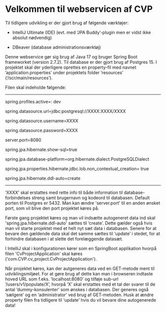# Velkommen til webservicen af CVP

Til tidligere udvikling er der gjort brug af følgende værktøjer: 

  - IntelliJ Ultimate (IDE) (evt. med ‘JPA Buddy’-plugin men er vidst ikke absolut nødvendig)  

  - DBeaver (database administrationsværktøj)

Denne webservice gør sig brug af Java 17 og bruger Spring Boot frameworket (version 2.7.2). Til database er der gjort brug af Postgres 15. 
I projektet skal der yderligere oprettes en property-fil med navnet ’application.properties’ under projektets folder ’resources’ (‘/scr/main/resources’). 

Filen skal indeholde følgende: 
_______________________________________________
spring.profiles.active=: dev 

spring.datasource.url=jdbc:postgresql://XXXX:XXXX/XXXX 

spring.datasource.username=XXXX 

spring.datasource.password=XXXX 

server.port=8080 

spring.jpa.hibernate.show-sql=true 
 
spring.jpa.database-platform=org.hibernate.dialect.PostgreSQLDialect 

spring.jpa.properties.hibernate.jdbc.lob.non_contextual_creation= true 

spring.jpa.hibernate.ddl-auto=create 
________________________________________________

’XXXX’ skal erstattes med rette info til både information til database-forbindelses streng samt brugernavn og kodeord til databasen. 
Default porten til Postgres er 5432. Man kan ændre 'server.port' til en anden ønsket port, som vil blive den port projektet køres på.  

Første gang projektet køres og man vil indsætte autogeneret data ind skal 'spring.jpa.hibernate.ddl-auto' sættes til ‘create’. 
Dette gælder også hvis man vil starte projektet med et helt nyt sæt data i databasen. 
Senere for at bevare den gældende data skal det samme sættes til ‘update’ i stedet, for at forhindre databasen i at slette det forelæggende datasæt. 

I IntelliJ skal i konfigurationen kører som en SpringBoot applikation hvorpå filen 'CvProjectApplication' skal køres ('com.CVP.cv_project.CvProjectApplication'). 


Når projektet køres, kan der autgeneres data ved en GET-metode ment til udviklingsmiljøet. 
For at gøre brug af dette kan man i browseren indtaste hoved URL som f.eks. ‘localhost:8080’ og tilføje sub-url ‘/users/v1/populate/X’,
hvorpå ‘X’ skal erstattes med et tal der svarer til de antal ‘dummy-konsulenter’ som ønskes i databasen. 
Der generes også ‘sælgere’ og en ‘administrator’ ved brug af GET-metoden. 
Husk at ændre property filen fra tidligere til ‘update’ hvis du vil bevare dine autogenerede data! 
